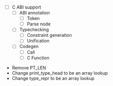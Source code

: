 * [ ] C ABI support
  * [ ] ABI annotation
    * [ ] Token
    * [ ] Parse node
  * [ ] Typechecking
    * [ ] Constraint generation
    * [ ] Unification
  * [ ] Codegen
    * [ ] Call
    * [ ] C Function
* Remove PT_LEN
* Change print_type_head to be an array lookup
* Change type_repr to be an array lookup
